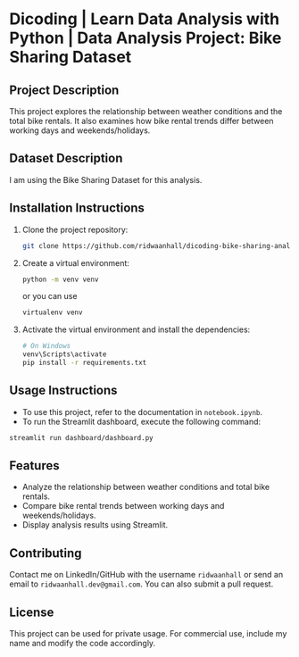 # Dicoding | Learn Data Analysis with Python | Data Analysis Project: Bike Sharing Dataset

## Project Description

This project explores the relationship between weather conditions and the total bike rentals. It also examines how bike rental trends differ between working days and weekends/holidays.

## Dataset Description

I am using the Bike Sharing Dataset for this analysis.

## Installation Instructions

1. Clone the project repository:

    ```sh
    git clone https://github.com/ridwaanhall/dicoding-bike-sharing-analysis
    ```

2. Create a virtual environment:

    ```sh
    python -m venv venv
    ```

    or you can use

    ```sh
    virtualenv venv
    ```

3. Activate the virtual environment and install the dependencies:

    ```sh
    # On Windows
    venv\Scripts\activate
    pip install -r requirements.txt
    ```

## Usage Instructions

- To use this project, refer to the documentation in `notebook.ipynb`.
- To run the Streamlit dashboard, execute the following command:

```sh
streamlit run dashboard/dashboard.py
```

## Features

- Analyze the relationship between weather conditions and total bike rentals.
- Compare bike rental trends between working days and weekends/holidays.
- Display analysis results using Streamlit.

## Contributing

Contact me on LinkedIn/GitHub with the username `ridwaanhall` or send an email to `ridwaanhall.dev@gmail.com`. You can also submit a pull request.

## License

This project can be used for private usage. For commercial use, include my name and modify the code accordingly.
